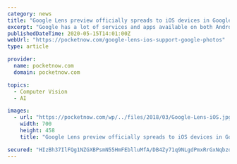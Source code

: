 ```yaml
---
category: news
title: "Google Lens preview officially spreads to iOS devices in Google Photos app"
excerpt: "Google has a lot of services and apps available on both Android and iOS platforms, with the search giant’s proprietary Assistant and Lens getting big pushes of late, as artificial intelligence ..."
publishedDateTime: 2020-05-15T14:01:00Z
webUrl: "https://pocketnow.com/google-lens-ios-support-google-photos"
type: article

provider:
  name: pocketnow.com
  domain: pocketnow.com

topics:
  - Computer Vision
  - AI

images:
  - url: "https://pocketnow.com/wp/../files/2018/03/Google-Lens-iOS.jpg"
    width: 700
    height: 458
    title: "Google Lens preview officially spreads to iOS devices in Google Photos app"

secured: "HIzBh37IlFQg1NZGXBPsmN55HmFEblluMfA/DB4Zy71q9NLgdPmxRrGxNqbzobsZT1iTyo8wC47uDgEMk3Hn+UP3Can5pyMvC/+ICzGWIu01VCzyHxUzjTW6/zIJ8hMCV7o6qnRX7gPftTu+zz9vzLG0RZinsDHXRvkNh3SxHWZugVFIVcbPasx9UkfeoeA95/RA5NcyL6/GBvCDqaim1V4V0XZf7TQoPTcSIijtRwEZUxeFRzAnP/HTnOdobXmDe6HKPtw468D8MoCamHAg6/X+cfo899skjlDvvbCdZXkCltCPCXaIFhx5wHZ6283d;1mCUSgj8v9c9CtPVIRmnJA=="
---
```


